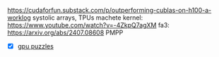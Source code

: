 https://cudaforfun.substack.com/p/outperforming-cublas-on-h100-a-worklog
systolic arrays, TPUs
machete kernel: https://www.youtube.com/watch?v=-4ZkpQ7agXM
fa3: https://arxiv.org/abs/2407.08608
PMPP
- [x] [gpu puzzles](https://colab.research.google.com/drive/1OaNPgsRL55qVRxVEBdyWtQZ3UPu5vUYz#scrollTo=e713d056)